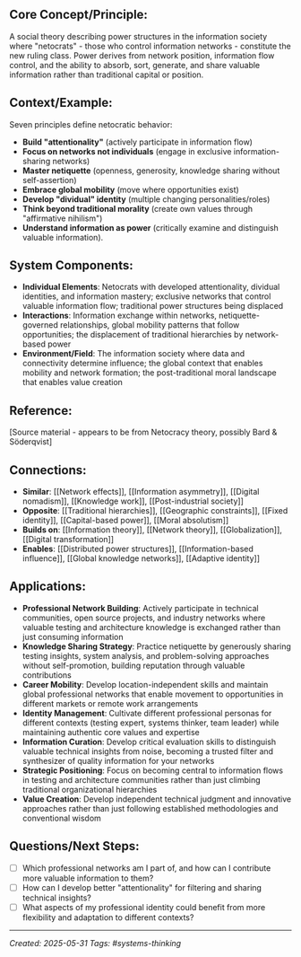 ## Core Concept/Principle:

A social theory describing power structures in the information society where "netocrats" - those who control information networks - constitute the new ruling class. Power derives from network position, information flow control, and the ability to absorb, sort, generate, and share valuable information rather than traditional capital or position.

## Context/Example:

Seven principles define netocratic behavior: 
- **Build "attentionality"** (actively participate in information flow)
- **Focus on networks not individuals** (engage in exclusive information-sharing networks)
- **Master netiquette** (openness, generosity, knowledge sharing without self-assertion)
- **Embrace global mobility** (move where opportunities exist) 
- **Develop "dividual" identity** (multiple changing personalities/roles)
- **Think beyond traditional morality** (create own values through "affirmative nihilism")
- **Understand information as power** (critically examine and distinguish valuable information).

## System Components:

- **Individual Elements**: Netocrats with developed attentionality, dividual identities, and information mastery; exclusive networks that control valuable information flow; traditional power structures being displaced
- **Interactions**: Information exchange within networks, netiquette-governed relationships, global mobility patterns that follow opportunities; the displacement of traditional hierarchies by network-based power
- **Environment/Field**: The information society where data and connectivity determine influence; the global context that enables mobility and network formation; the post-traditional moral landscape that enables value creation

## Reference:

[Source material - appears to be from Netocracy theory, possibly Bard & Söderqvist]

## Connections:

- **Similar**: [[Network effects]], [[Information asymmetry]], [[Digital nomadism]], [[Knowledge work]], [[Post-industrial society]]
- **Opposite**: [[Traditional hierarchies]], [[Geographic constraints]], [[Fixed identity]], [[Capital-based power]], [[Moral absolutism]]
- **Builds on**: [[Information theory]], [[Network theory]], [[Globalization]], [[Digital transformation]]
- **Enables**: [[Distributed power structures]], [[Information-based influence]], [[Global knowledge networks]], [[Adaptive identity]]

## Applications:

- **Professional Network Building**: Actively participate in technical communities, open source projects, and industry networks where valuable testing and architecture knowledge is exchanged rather than just consuming information
- **Knowledge Sharing Strategy**: Practice netiquette by generously sharing testing insights, system analysis, and problem-solving approaches without self-promotion, building reputation through valuable contributions
- **Career Mobility**: Develop location-independent skills and maintain global professional networks that enable movement to opportunities in different markets or remote work arrangements
- **Identity Management**: Cultivate different professional personas for different contexts (testing expert, systems thinker, team leader) while maintaining authentic core values and expertise
- **Information Curation**: Develop critical evaluation skills to distinguish valuable technical insights from noise, becoming a trusted filter and synthesizer of quality information for your networks
- **Strategic Positioning**: Focus on becoming central to information flows in testing and architecture communities rather than just climbing traditional organizational hierarchies
- **Value Creation**: Develop independent technical judgment and innovative approaches rather than just following established methodologies and conventional wisdom

## Questions/Next Steps:

- [ ] Which professional networks am I part of, and how can I contribute more valuable information to them?
- [ ] How can I develop better "attentionality" for filtering and sharing technical insights?
- [ ] What aspects of my professional identity could benefit from more flexibility and adaptation to different contexts?

---

_Created: 2025-05-31_ _Tags: #systems-thinking_
